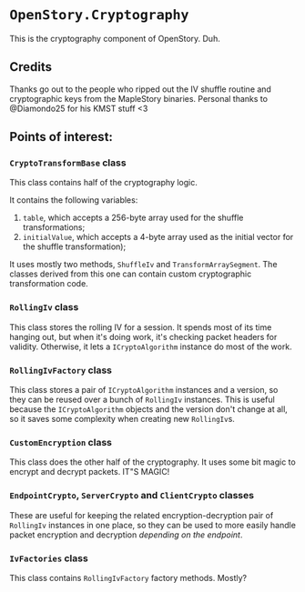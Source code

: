 ﻿# `OpenStory.Cryptography`

This is the cryptography component of OpenStory. Duh.

## Credits

Thanks go out to the people who ripped out the IV shuffle routine and cryptographic keys from the MapleStory binaries. Personal thanks to @Diamondo25 for his KMST stuff <3

## Points of interest:

### `CryptoTransformBase` class

This class contains half of the cryptography logic. 

It contains the following variables:
1. `table`, which accepts a 256-byte array used for the shuffle transformations;
2. `initialValue`, which accepts a 4-byte array used as the initial vector for the shuffle transformation);

It uses mostly two methods, `ShuffleIv` and `TransformArraySegment`. 
The classes derived from this one can contain custom cryptographic transformation code.

### `RollingIv` class

This class stores the rolling IV for a session. It spends most of its time hanging out, but when it's doing work, it's checking packet headers for validity. Otherwise, it lets a `ICryptoAlgorithm` instance do most of the work.

### `RollingIvFactory` class

This class stores a pair of `ICryptoAlgorithm` instances and a version, so they can be reused over a bunch of `RollingIv` instances. This is useful because the `ICryptoAlgorithm` objects and the version don't change at all, so it saves some complexity when creating new `RollingIv`s.

### `CustomEncryption` class

This class does the other half of the cryptography. It uses some bit magic to encrypt and decrypt packets. IT"S MAGIC!

### `EndpointCrypto`, `ServerCrypto` and `ClientCrypto` classes

These are useful for keeping the related encryption-decryption pair of `RollingIv` instances in one place, so they can be used to more easily handle packet encryption and decryption *depending on the endpoint*.

### `IvFactories` class

This class contains `RollingIvFactory` factory methods. Mostly?
